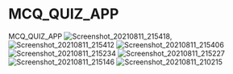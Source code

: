 # MCQ_QUIZ_APP
MCQ_QUIZ_APP
![Screenshot_20210811_215418](https://user-images.githubusercontent.com/68297349/129069863-42daa108-aa95-4e96-a8a5-572137c11b62.jpg),
![Screenshot_20210811_215412](https://user-images.githubusercontent.com/68297349/129069898-590d7979-61f4-4619-a2b4-fc8b46acecce.jpg)
![Screenshot_20210811_215406](https://user-images.githubusercontent.com/68297349/129069901-c6a4a1e4-9510-42d6-8b30-802626466a6c.jpg)
![Screenshot_20210811_215234](https://user-images.githubusercontent.com/68297349/129069908-67873cdd-076d-49c4-bed0-68d47c93f717.jpg)
![Screenshot_20210811_215227](https://user-images.githubusercontent.com/68297349/129069911-b88f21e9-c5b5-4bb7-a928-eefe5fac611c.jpg)
![Screenshot_20210811_215146](https://user-images.githubusercontent.com/68297349/129069916-d62209ad-fc8c-4d0c-9858-4f8e3e0975ab.jpg)
![Screenshot_20210811_210215](https://user-images.githubusercontent.com/68297349/129069924-d113cbb4-46d8-49c9-b3b2-1657b9ffcd6b.jpg)

